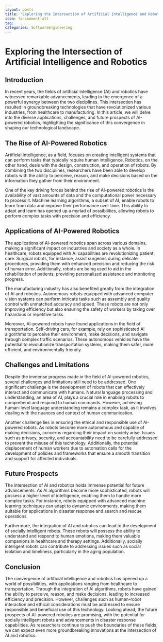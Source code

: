 ```yaml
---
layout: posts
title: "Exploring the Intersection of Artificial Intelligence and Robotics"
icon: fa-comment-alt
tag:      
categories: SoftwareEngineering
---
```



# Exploring the Intersection of Artificial Intelligence and Robotics

## Introduction

In recent years, the fields of artificial intelligence (AI) and robotics have witnessed remarkable advancements, leading to the emergence of a powerful synergy between the two disciplines. This intersection has resulted in groundbreaking technologies that have revolutionized various industries, from healthcare to manufacturing. In this article, we will delve into the diverse applications, challenges, and future prospects of AI-powered robotics, highlighting the significance of this convergence in shaping our technological landscape.

## The Rise of AI-Powered Robotics

Artificial intelligence, as a field, focuses on creating intelligent systems that can perform tasks that typically require human intelligence. Robotics, on the other hand, deals with the design, construction, and operation of robots. By combining the two disciplines, researchers have been able to develop robots with the ability to perceive, reason, and make decisions based on the information they gather from their environment.

One of the key driving forces behind the rise of AI-powered robotics is the availability of vast amounts of data and the computational power necessary to process it. Machine learning algorithms, a subset of AI, enable robots to learn from data and improve their performance over time. This ability to adapt and learn has opened up a myriad of possibilities, allowing robots to perform complex tasks with precision and efficiency.

## Applications of AI-Powered Robotics

The applications of AI-powered robotics span across various domains, making a significant impact on industries and society as a whole. In healthcare, robots equipped with AI capabilities are revolutionizing patient care. Surgical robots, for instance, assist surgeons during delicate procedures, providing them with enhanced precision and reducing the risk of human error. Additionally, robots are being used to aid in the rehabilitation of patients, providing personalized assistance and monitoring progress.

The manufacturing industry has also benefited greatly from the integration of AI and robotics. Autonomous robots equipped with advanced computer vision systems can perform intricate tasks such as assembly and quality control with unmatched accuracy and speed. These robots are not only improving efficiency but also ensuring the safety of workers by taking over hazardous or repetitive tasks.

Moreover, AI-powered robots have found applications in the field of transportation. Self-driving cars, for example, rely on sophisticated AI algorithms to perceive their environment, make decisions, and navigate through complex traffic scenarios. These autonomous vehicles have the potential to revolutionize transportation systems, making them safer, more efficient, and environmentally friendly.

## Challenges and Limitations

Despite the immense progress made in the field of AI-powered robotics, several challenges and limitations still need to be addressed. One significant challenge is the development of robots that can effectively interact and communicate with humans. Natural language processing and understanding, an area of AI, plays a crucial role in enabling robots to comprehend and respond to human commands. However, achieving human-level language understanding remains a complex task, as it involves dealing with the nuances and context of human communication.

Another challenge lies in ensuring the ethical and responsible use of AI-powered robots. As robots become more autonomous and capable of making decisions, concerns regarding their impact on society arise. Issues such as privacy, security, and accountability need to be carefully addressed to prevent the misuse of this technology. Additionally, the potential displacement of human workers due to automation calls for the development of policies and frameworks that ensure a smooth transition and support for affected individuals.

## Future Prospects

The intersection of AI and robotics holds immense potential for future advancements. As AI algorithms become more sophisticated, robots will possess a higher level of intelligence, enabling them to handle more complex tasks. For instance, robots equipped with advanced machine learning techniques can adapt to dynamic environments, making them suitable for applications in disaster response and search and rescue operations.

Furthermore, the integration of AI and robotics can lead to the development of socially intelligent robots. These robots will possess the ability to understand and respond to human emotions, making them valuable companions in healthcare and therapy settings. Additionally, socially intelligent robots can contribute to addressing issues such as social isolation and loneliness, particularly in the aging population.

## Conclusion

The convergence of artificial intelligence and robotics has opened up a world of possibilities, with applications ranging from healthcare to transportation. Through the integration of AI algorithms, robots have gained the ability to perceive, reason, and make decisions, leading to increased efficiency and precision. However, challenges such as human-robot interaction and ethical considerations must be addressed to ensure responsible and beneficial use of this technology. Looking ahead, the future prospects of AI-powered robotics are promising, with the potential for socially intelligent robots and advancements in disaster response capabilities. As researchers continue to push the boundaries of these fields, we can expect even more groundbreaking innovations at the intersection of AI and robotics.